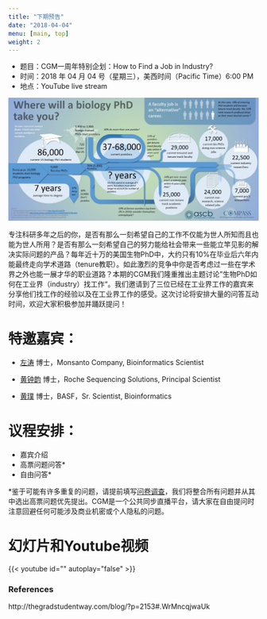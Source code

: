 ```yaml
---
title: "下期预告"
date: "2018-04-04"
menu: [main, top]
weight: 2
---
```


- 题目：CGM一周年特别企划：How to Find a Job in Industry?
- 时间：2018 年 04 月 04 号（星期三），美西时间（Pacific Time）6:00 PM
- 地点：YouTube live stream 

![job](/data/biologyphdtrack.jpg)

专注科研多年之后的你，是否有那么一刻希望自己的工作不仅能为世人所知而且也能为世人所用？是否有那么一刻希望自己的努力能给社会带来一些能立竿见影的解决实际问题的产品？每年近十万的美国生物PhD中，大约只有10%在毕业后六年内能最终走向学术道路（tenure教职）。如此激烈的竞争中你是否考虑过一些在学术界之外也能一展才华的职业道路？本期的CGM我们隆重推出主题讨论”生物PhD如何在工业界（industry）找工作“。我们邀请到了三位已经在工业界工作的嘉宾来分享他们找工作的经验以及在工业界工作的感受。这次讨论将安排大量的问答互动时间，欢迎大家积极参加并踊跃提问！

# 特邀嘉宾：

- [左涛](https://www.linkedin.com/in/taozuo/) 博士，Monsanto Company, Bioinformatics Scientist

- [黄钟韵](https://www.linkedin.com/in/zhongyunhuang/) 博士，Roche Sequencing Solutions, Principal Scientist

- [黄璞](https://www.linkedin.com/in/pu-huang-447b6a35/) 博士，BASF，Sr. Scientist, Bioinformatics

# 议程安排：
- 嘉宾介绍
- 高票问题问答*
- 自由问答*<br>

*鉴于可能有许多重复的问题，请提前填写<a href="https://docs.google.com/forms/d/e/1FAIpQLSesSaog-AJE1C3slgyN1UksLQ_6o6lbah_m-DSEIxbgbsWWTw/viewform">问卷调查</a>，我们将整合所有问题并从其中选出高票问题优先提出。CGM是一个公共同步直播平台，请大家在自由提问时注意回避任何可能涉及商业机密或个人隐私的问题。


# 幻灯片和Youtube视频

{{< youtube id="" autoplay="false" >}}

<h3>References</h3>
http://thegradstudentway.com/blog/?p=2153#.WrMncqjwaUk
